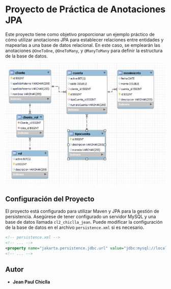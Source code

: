 # Proyecto de Práctica de Anotaciones JPA

Este proyecto tiene como objetivo proporcionar un ejemplo práctico de cómo utilizar anotaciones JPA para establecer relaciones entre entidades y mapearlas a una base de datos relacional. En este caso, se emplearán las anotaciones `@OneToOne`, `@OneToMany`, y `@ManyToMany` para definir la estructura de la base de datos.

!["Resultado de Base de Datos"](./screenshots/cl2_chiclla_jean_db_result_20231105.png)

## Configuración del Proyecto

El proyecto está configurado para utilizar Maven y JPA para la gestión de persistencia. Asegúrese de tener configurado un servidor MySQL y una base de datos llamada `cl2_chiclla_jean`. Puede modificar la configuración de la base de datos en el archivo `persistence.xml` si es necesario.

```xml
<!-- persistence.xml -->
<!-- ... -->
<property name="jakarta.persistence.jdbc.url" value="jdbc:mysql://localhost:3306/cl2_chiclla_jean?serverTimezone=UTC"/>
<!-- ... -->
```

## Autor
- **Jean Paul Chiclla**

